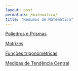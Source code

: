 ```yaml
---
layout: post
permalink: /matematica/
title: "Resumos de Matemática"
---
```


[<i class="fa-solid fa-square-arrow-up-right"></i> Poliedros e Prismas](/matematica/poliedros-prismas)

[<i class="fa-solid fa-square-arrow-up-right"></i> Matrizes](/matematica/matrizes)

[<i class="fa-solid fa-square-arrow-up-right"></i> Funções trigonometricas](/matematica/funcoes-trigonometricas)

[<i class="fa-solid fa-square-arrow-up-right"></i> Medidas de Tendência Central](/matematica/media)
